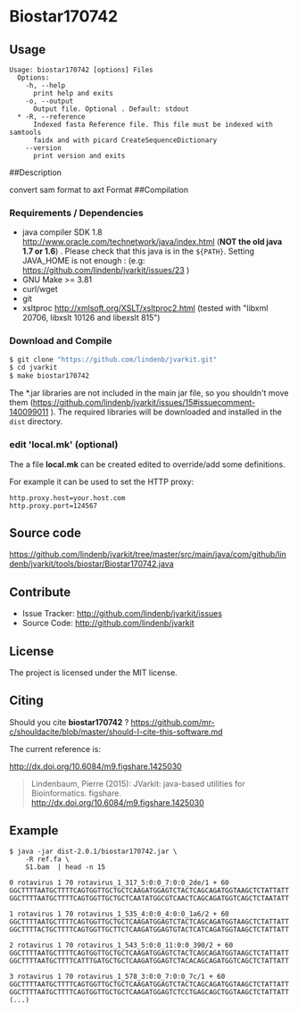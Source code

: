 # Biostar170742


## Usage

```
Usage: biostar170742 [options] Files
  Options:
    -h, --help
      print help and exits
    -o, --output
      Output file. Optional . Default: stdout
  * -R, --reference
      Indexed fasta Reference file. This file must be indexed with samtools 
      faidx and with picard CreateSequenceDictionary
    --version
      print version and exits

```


##Description

convert sam format to axt Format
##Compilation

### Requirements / Dependencies

* java compiler SDK 1.8 http://www.oracle.com/technetwork/java/index.html (**NOT the old java 1.7 or 1.6**) . Please check that this java is in the `${PATH}`. Setting JAVA_HOME is not enough : (e.g: https://github.com/lindenb/jvarkit/issues/23 )
* GNU Make >= 3.81
* curl/wget
* git
* xsltproc http://xmlsoft.org/XSLT/xsltproc2.html (tested with "libxml 20706, libxslt 10126 and libexslt 815")


### Download and Compile

```bash
$ git clone "https://github.com/lindenb/jvarkit.git"
$ cd jvarkit
$ make biostar170742
```

The *.jar libraries are not included in the main jar file, so you shouldn't move them (https://github.com/lindenb/jvarkit/issues/15#issuecomment-140099011 ).
The required libraries will be downloaded and installed in the `dist` directory.

### edit 'local.mk' (optional)

The a file **local.mk** can be created edited to override/add some definitions.

For example it can be used to set the HTTP proxy:

```
http.proxy.host=your.host.com
http.proxy.port=124567
```
## Source code 

https://github.com/lindenb/jvarkit/tree/master/src/main/java/com/github/lindenb/jvarkit/tools/biostar/Biostar170742.java

## Contribute

- Issue Tracker: http://github.com/lindenb/jvarkit/issues
- Source Code: http://github.com/lindenb/jvarkit

## License

The project is licensed under the MIT license.

## Citing

Should you cite **biostar170742** ? https://github.com/mr-c/shouldacite/blob/master/should-I-cite-this-software.md

The current reference is:

http://dx.doi.org/10.6084/m9.figshare.1425030

> Lindenbaum, Pierre (2015): JVarkit: java-based utilities for Bioinformatics. figshare.
> http://dx.doi.org/10.6084/m9.figshare.1425030


## Example


```
$ java -jar dist-2.0.1/biostar170742.jar \
	-R ref.fa \
	S1.bam  | head -n 15
 
0 rotavirus 1 70 rotavirus_1_317_5:0:0_7:0:0_2de/1 + 60
GGCTTTTAATGCTTTTCAGTGGTTGCTGCTCAAGATGGAGTCTACTCAGCAGATGGTAAGCTCTATTATT
GGCTTTTAATGCTTTTCAGTGGTTGCTGCTCAATATGGCGTCAACTCAGCAGATGGTCAGCTCTAATATT

1 rotavirus 1 70 rotavirus_1_535_4:0:0_4:0:0_1a6/2 + 60
GGCTTTTAATGCTTTTCAGTGGTTGCTGCTCAAGATGGAGTCTACTCAGCAGATGGTAAGCTCTATTATT
GGCTTTTACTGCTTTTCAGTGGTTGCTTCTCAAGATGGAGTGTACTCATCAGATGGTAAGCTCTATTATT

2 rotavirus 1 70 rotavirus_1_543_5:0:0_11:0:0_390/2 + 60
GGCTTTTAATGCTTTTCAGTGGTTGCTGCTCAAGATGGAGTCTACTCAGCAGATGGTAAGCTCTATTATT
GGCTTTTAATGCTTTTCATTTGATGCTGCTCAAGATGGAGTCTACACAGCAGATGGTCAGCTCTATTATT

3 rotavirus 1 70 rotavirus_1_578_3:0:0_7:0:0_7c/1 + 60
GGCTTTTAATGCTTTTCAGTGGTTGCTGCTCAAGATGGAGTCTACTCAGCAGATGGTAAGCTCTATTATT
GGCTTTTAATGCTTTTCAGTGGTTGCTGCTCAAGATGGAGTCTCCTGAGCAGCTGGTAAGCTCTATTATT
(...)
```


